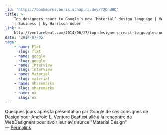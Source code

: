 ```yaml
---
_id: 'https://bookmarks.boris.schapira.dev/?2QnU8Q'
title: >-
    Top designers react to Google’s new ‘Material’ design language | VentureBeat
    | Business | by Harrison Weber
link: >-
    http://venturebeat.com/2014/06/27/top-designers-react-to-googles-new-material-design-language/
date: '2014-07-05'
tags:
    - name: Flat
      slug: flat
    - name: google
      slug: google
    - name: Interview
      slug: interview
    - name: Material
      slug: material
    - name: sharemarks
      slug: sharemarks
    - name: ux
      slug: ux
---
```


Quelques jours après la présentation par Google de ses consignes de Design pour
Android L, Venture Beat est allé à la rencontre de WebDesigners pour avoir leur
avis sur ce &quot;Material Design&quot; <br>&#8212;
<a href="https://bookmarks.boris.schapira.dev/?2QnU8Q" title="Permalink">Permalink</a>
